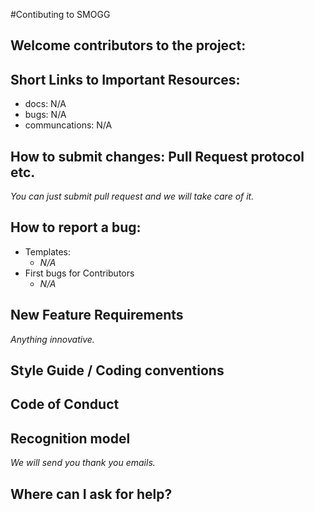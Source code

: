 #Contibuting to SMOGG

## Welcome contributors to the project: 

## Short Links to Important Resources:
* docs: N/A
* bugs: N/A
* communcations: N/A


## How to submit changes: Pull Request protocol etc. 
_You can just submit pull request and we will take care of it._ 

## How to report a bug: 
* Templates: 
  * _N/A_
* First bugs for Contributors
  * _N/A_
    
## New Feature Requirements
_Anything innovative._

## Style Guide / Coding conventions 

## Code of Conduct

## Recognition model
_We will send you thank you emails._

## Where can I ask for help?
